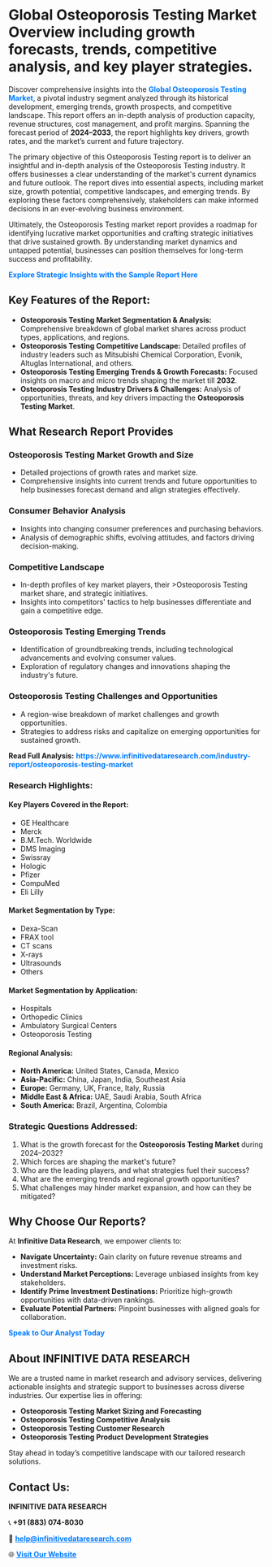 <h1>Global Osteoporosis Testing Market Overview including growth forecasts, trends, competitive analysis, and key player strategies.</h1>
<p>
Discover comprehensive insights into the 
<a href="https://www.infinitivedataresearch.com/industry-report/osteoporosis-testing-market" rel="dofollow" style="color: #007BFF; text-decoration: none;"><strong>Global Osteoporosis Testing Market</strong></a>, a pivotal industry segment analyzed through its historical development, emerging trends, growth prospects, and competitive landscape. This report offers an in-depth analysis of production capacity, revenue structures, cost management, and profit margins. Spanning the forecast period of <strong>2024–2033</strong>, the report highlights key drivers, growth rates, and the market’s current and future trajectory.
</p>
<p>
The primary objective of this Osteoporosis Testing report is to deliver an insightful and in-depth analysis of the Osteoporosis Testing industry. It offers businesses a clear understanding of the market's current dynamics and future outlook. The report dives into essential aspects, including market size, growth potential, competitive landscapes, and emerging trends. By exploring these factors comprehensively, stakeholders can make informed decisions in an ever-evolving business environment.
</p>
<p>
Ultimately, the Osteoporosis Testing market report provides a roadmap for identifying lucrative market opportunities and crafting strategic initiatives that drive sustained growth. By understanding market dynamics and untapped potential, businesses can position themselves for long-term success and profitability.
</p>
<p>
<a href="https://www.infinitivedataresearch.com/request-sample/reportId=107613" style="color: #007BFF; text-decoration: none;"><strong>Explore Strategic Insights with the Sample Report Here</strong></a>
</p>

<h2>Key Features of the Report:</h2>
<ul>
<li><strong>Osteoporosis Testing Market Segmentation & Analysis:</strong> Comprehensive breakdown of global market shares across product types, applications, and regions.</li>
<li><strong>Osteoporosis Testing Competitive Landscape:</strong> Detailed profiles of industry leaders such as Mitsubishi Chemical Corporation, Evonik, Altuglas International, and others.</li>
<li><strong>Osteoporosis Testing Emerging Trends & Growth Forecasts:</strong> Focused insights on macro and micro trends shaping the market till <strong>2032</strong>.</li>
<li><strong>Osteoporosis Testing Industry Drivers & Challenges:</strong> Analysis of opportunities, threats, and key drivers impacting the <strong>Osteoporosis Testing Market</strong>.</li>
</ul>

<h2>What Research Report Provides</h2>
<h3>Osteoporosis Testing Market Growth and Size</h3>
<ul>
<li>Detailed projections of growth rates and market size.</li>
<li>Comprehensive insights into current trends and future opportunities to help businesses forecast demand and align strategies effectively.</li>
</ul>

<h3>Consumer Behavior Analysis</h3>
<ul>
<li>Insights into changing consumer preferences and purchasing behaviors.</li>
<li>Analysis of demographic shifts, evolving attitudes, and factors driving decision-making.</li>
</ul>

<h3>Competitive Landscape</h3>
<ul>
<li>In-depth profiles of key market players, their >Osteoporosis Testing market share, and strategic initiatives.</li>
<li>Insights into competitors' tactics to help businesses differentiate and gain a competitive edge.</li>
</ul>

<h3>Osteoporosis Testing Emerging Trends</h3>
<ul>
<li>Identification of groundbreaking trends, including technological advancements and evolving consumer values.</li>
<li>Exploration of regulatory changes and innovations shaping the industry's future.</li>
</ul>

<h3>Osteoporosis Testing Challenges and Opportunities</h3>
<ul>
<li>A region-wise breakdown of market challenges and growth opportunities.</li>
<li>Strategies to address risks and capitalize on emerging opportunities for sustained growth.</li>
</ul>
<p><strong>Read Full Analysis:</strong> <a href="https://www.infinitivedataresearch.com/industry-report/osteoporosis-testing-market" rel="dofollow" style="color: #007BFF; text-decoration: none;"><strong>https://www.infinitivedataresearch.com/industry-report/osteoporosis-testing-market</strong></a></p>
<h3>Research Highlights:</h3>
<h4>Key Players Covered in the Report:</h4>
<ul><li>GE Healthcare</li><li>Merck</li><li>B.M.Tech. Worldwide</li><li>DMS Imaging</li><li>Swissray</li><li>Hologic</li><li>Pfizer</li><li>CompuMed</li><li>Eli Lilly</li></ul>
<h4>Market Segmentation by Type:</h4>
<ul><li>Dexa-Scan</li><li>FRAX tool</li><li>CT scans</li><li>X-rays</li><li>Ultrasounds</li><li>Others</li></ul>
<h4>Market Segmentation by Application:</h4>
<ul><li>Hospitals</li><li>Orthopedic Clinics</li><li>Ambulatory Surgical Centers</li><li>Osteoporosis Testing</li></ul>

<h4>Regional Analysis:</h4>
<ul>
<li><strong>North America:</strong> United States, Canada, Mexico</li>
<li><strong>Asia-Pacific:</strong> China, Japan, India, Southeast Asia</li>
<li><strong>Europe:</strong> Germany, UK, France, Italy, Russia</li>
<li><strong>Middle East & Africa:</strong> UAE, Saudi Arabia, South Africa</li>
<li><strong>South America:</strong> Brazil, Argentina, Colombia</li>
</ul>

<h3>Strategic Questions Addressed:</h3>
<ol>
<li>What is the growth forecast for the <strong>Osteoporosis Testing Market</strong> during 2024–2032?</li>
<li>Which forces are shaping the market's future?</li>
<li>Who are the leading players, and what strategies fuel their success?</li>
<li>What are the emerging trends and regional growth opportunities?</li>
<li>What challenges may hinder market expansion, and how can they be mitigated?</li>
</ol>

<h2>Why Choose Our Reports?</h2>
<p>At <strong>Infinitive Data Research</strong>, we empower clients to:</p>
<ul>
<li><strong>Navigate Uncertainty:</strong> Gain clarity on future revenue streams and investment risks.</li>
<li><strong>Understand Market Perceptions:</strong> Leverage unbiased insights from key stakeholders.</li>
<li><strong>Identify Prime Investment Destinations:</strong> Prioritize high-growth opportunities with data-driven rankings.</li>
<li><strong>Evaluate Potential Partners:</strong> Pinpoint businesses with aligned goals for collaboration.</li>
</ul>
<p><a href="https://www.infinitivedataresearch.com/industry-report/osteoporosis-testing-market" rel="dofollow" style="color: #007BFF; text-decoration: none;"><strong>Speak to Our Analyst Today</strong></a></p>

<h2>About INFINITIVE DATA RESEARCH</h2>
<p>We are a trusted name in market research and advisory services, delivering actionable insights and strategic support to businesses across diverse industries. Our expertise lies in offering:</p>
<ul>
<li><strong>Osteoporosis Testing Market Sizing and Forecasting</strong></li>
<li><strong>Osteoporosis Testing Competitive Analysis</strong></li>
<li><strong>Osteoporosis Testing Customer Research</strong></li>
<li><strong>Osteoporosis Testing Product Development Strategies</strong></li>
</ul>
<p>Stay ahead in today’s competitive landscape with our tailored research solutions.</p>

<h2>Contact Us:</h2>
<p><strong>INFINITIVE DATA RESEARCH</strong></p>
<p>📞 <strong>+91 (883) 074-8030</strong></p>
<p>📧 <strong><a href="mailto:help@infinitivedataresearch.com" style="color: #007BFF;">help@infinitivedataresearch.com</a></strong></p>
<p>🌐 <strong><a href="https://www.infinitivedataresearch.com" rel="dofollow" style="color: #007BFF;">Visit Our Website</a></strong></p>